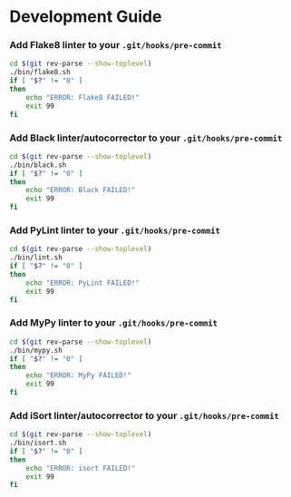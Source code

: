 # Development Guide

### Add Flake8 linter to your `.git/hooks/pre-commit`
```bash
cd $(git rev-parse --show-toplevel)
./bin/flake8.sh
if [ "$?" != "0" ]
then
    echo "ERROR: Flake8 FAILED!"
    exit 99
fi
``` 

### Add Black linter/autocorrector to your `.git/hooks/pre-commit`
```bash
cd $(git rev-parse --show-toplevel)
./bin/black.sh
if [ "$?" != "0" ]
then
    echo "ERROR: Black FAILED!"
    exit 99
fi
``` 

### Add PyLint linter to your `.git/hooks/pre-commit`
```bash
cd $(git rev-parse --show-toplevel)
./bin/lint.sh
if [ "$?" != "0" ]
then
    echo "ERROR: PyLint FAILED!"
    exit 99
fi
``` 

### Add MyPy linter to your `.git/hooks/pre-commit`
```bash
cd $(git rev-parse --show-toplevel)
./bin/mypy.sh
if [ "$?" != "0" ]
then
    echo "ERROR: MyPy FAILED!"
    exit 99
fi
``` 

### Add iSort linter/autocorrector to your `.git/hooks/pre-commit`
```bash
cd $(git rev-parse --show-toplevel)
./bin/isort.sh
if [ "$?" != "0" ]
then
    echo "ERROR: isort FAILED!"
    exit 99
fi
``` 
